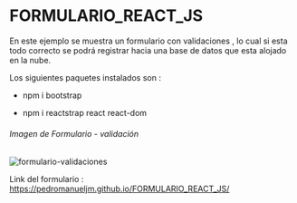 # FORMULARIO_REACT_JS
En este ejemplo se muestra un formulario con validaciones , lo cual si esta todo correcto se podrá registrar hacia una base de datos que esta alojado en la nube.

Los siguientes paquetes instalados son :

* npm i bootstrap

* npm i reactstrap react react-dom

###### Imagen de Formulario - validación

![formulario-validaciones](https://user-images.githubusercontent.com/71619972/109746064-cf6ede00-7ba2-11eb-8ee6-edac13da93b8.PNG)


Link del formulario : https://pedromanueljm.github.io/FORMULARIO_REACT_JS/
